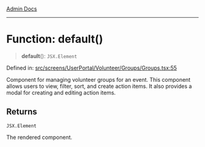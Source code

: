 [Admin Docs](/)

***

# Function: default()

> **default**(): `JSX.Element`

Defined in: [src/screens/UserPortal/Volunteer/Groups/Groups.tsx:55](https://github.com/PalisadoesFoundation/talawa-admin/blob/main/src/screens/UserPortal/Volunteer/Groups/Groups.tsx#L55)

Component for managing volunteer groups for an event.
This component allows users to view, filter, sort, and create action items. It also provides a modal for creating and editing action items.

## Returns

`JSX.Element`

The rendered component.
